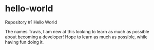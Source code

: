 # hello-world
Repository #1
Hello World

The names Travis, I am new at this looking to learn as much as possible about becoming a developer!
Hope to learn as much as possible, while having fun doing it.
